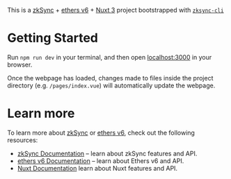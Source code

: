 This is a [zkSync](https://zksync.io) + [ethers v6](https://docs.ethers.org/v6/) + [Nuxt 3](https://nuxt.com) project bootstrapped with [`zksync-cli`](https://github.com/matter-labs/zksync-cli)

# Getting Started

Run `npm run dev` in your terminal, and then open [localhost:3000](http://localhost:3000) in your browser.

Once the webpage has loaded, changes made to files inside the project directory (e.g. `/pages/index.vue`) will automatically update the webpage.

# Learn more

To learn more about [zkSync](https://zksync.io) or [ethers v6](https://docs.ethers.org/v6/), check out the following resources:

- [zkSync Documentation](https://era.zksync.io/docs/dev) – learn about zkSync features and API.
- [ethers v6 Documentation](https://docs.ethers.org/v6/) – learn about Ethers v6 and API.
- [Nuxt Documentation](https://nuxt.com/docs/getting-started/introduction) learn about Nuxt features and API.
